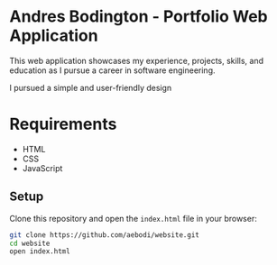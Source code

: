 # Andres Bodington - Portfolio Web Application

This web application showcases my experience, projects, skills, and education as I pursue a career in software engineering.

I pursued a simple and user-friendly design

# Requirements

- HTML
- CSS
- JavaScript

## Setup

Clone this repository and open the `index.html` file in your browser:

```bash
git clone https://github.com/aebodi/website.git
cd website
open index.html
```
